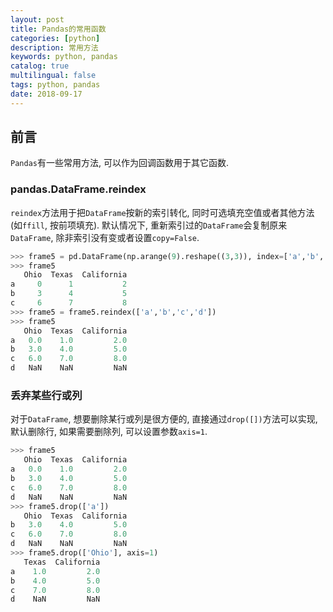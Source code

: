 ```yaml
---
layout: post
title: Pandas的常用函数
categories: [python]
description: 常用方法
keywords: python, pandas
catalog: true
multilingual: false
tags: python, pandas
date: 2018-09-17
---
```



## 前言
`Pandas`有一些常用方法, 可以作为回调函数用于其它函数.


### pandas.DataFrame.reindex
`reindex`方法用于把`DataFrame`按新的索引转化, 同时可选填充空值或者其他方法(如`ffill`, 按前项填充). 默认情况下, 重新索引过的`DataFrame`会复制原来`DataFrame`, 除非索引没有变或者设置`copy=False`.
```python
>>> frame5 = pd.DataFrame(np.arange(9).reshape((3,3)), index=['a','b','c'], columns=['Ohio','Texas','California'])
>>> frame5
   Ohio  Texas  California
a     0      1           2
b     3      4           5
c     6      7           8
>>> frame5 = frame5.reindex(['a','b','c','d'])
>>> frame5
   Ohio  Texas  California
a   0.0    1.0         2.0
b   3.0    4.0         5.0
c   6.0    7.0         8.0
d   NaN    NaN         NaN
```

### 丢弃某些行或列
对于`DataFrame`, 想要删除某行或列是很方便的, 直接通过`drop([])`方法可以实现, 默认删除行, 如果需要删除列, 可以设置参数`axis=1`.
```python
>>> frame5
   Ohio  Texas  California
a   0.0    1.0         2.0
b   3.0    4.0         5.0
c   6.0    7.0         8.0
d   NaN    NaN         NaN
>>> frame5.drop(['a'])
   Ohio  Texas  California
b   3.0    4.0         5.0
c   6.0    7.0         8.0
d   NaN    NaN         NaN
>>> frame5.drop(['Ohio'], axis=1)
   Texas  California
a    1.0         2.0
b    4.0         5.0
c    7.0         8.0
d    NaN         NaN
```
